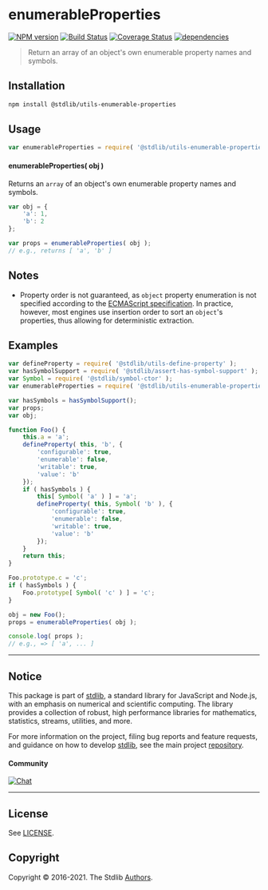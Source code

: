 <!--

@license Apache-2.0

Copyright (c) 2018 The Stdlib Authors.

Licensed under the Apache License, Version 2.0 (the "License");
you may not use this file except in compliance with the License.
You may obtain a copy of the License at

   http://www.apache.org/licenses/LICENSE-2.0

Unless required by applicable law or agreed to in writing, software
distributed under the License is distributed on an "AS IS" BASIS,
WITHOUT WARRANTIES OR CONDITIONS OF ANY KIND, either express or implied.
See the License for the specific language governing permissions and
limitations under the License.

-->

# enumerableProperties

[![NPM version][npm-image]][npm-url] [![Build Status][test-image]][test-url] [![Coverage Status][coverage-image]][coverage-url] [![dependencies][dependencies-image]][dependencies-url]

> Return an array of an object's own enumerable property names and symbols.

<section class="installation">

## Installation

```bash
npm install @stdlib/utils-enumerable-properties
```

</section>

<section class="usage">

## Usage

```javascript
var enumerableProperties = require( '@stdlib/utils-enumerable-properties' );
```

#### enumerableProperties( obj )

Returns an `array` of an object's own enumerable property names and symbols.

```javascript
var obj = {
    'a': 1,
    'b': 2
};

var props = enumerableProperties( obj );
// e.g., returns [ 'a', 'b' ]
```

</section>

<!-- /.usage -->

<section class="notes">

## Notes

-   Property order is not guaranteed, as `object` property enumeration is not specified according to the [ECMAScript specification][ecma-262-for-in]. In practice, however, most engines use insertion order to sort an `object`'s properties, thus allowing for deterministic extraction.

</section>

<!-- /.notes -->

<section class="examples">

## Examples

<!-- eslint no-undef: "error" -->

```javascript
var defineProperty = require( '@stdlib/utils-define-property' );
var hasSymbolSupport = require( '@stdlib/assert-has-symbol-support' );
var Symbol = require( '@stdlib/symbol-ctor' );
var enumerableProperties = require( '@stdlib/utils-enumerable-properties' );

var hasSymbols = hasSymbolSupport();
var props;
var obj;

function Foo() {
    this.a = 'a';
    defineProperty( this, 'b', {
        'configurable': true,
        'enumerable': false,
        'writable': true,
        'value': 'b'
    });
    if ( hasSymbols ) {
        this[ Symbol( 'a' ) ] = 'a';
        defineProperty( this, Symbol( 'b' ), {
            'configurable': true,
            'enumerable': false,
            'writable': true,
            'value': 'b'
        });
    }
    return this;
}

Foo.prototype.c = 'c';
if ( hasSymbols ) {
    Foo.prototype[ Symbol( 'c' ) ] = 'c';
}

obj = new Foo();
props = enumerableProperties( obj );

console.log( props );
// e.g., => [ 'a', ... ]
```

</section>

<!-- /.examples -->


<section class="main-repo" >

* * *

## Notice

This package is part of [stdlib][stdlib], a standard library for JavaScript and Node.js, with an emphasis on numerical and scientific computing. The library provides a collection of robust, high performance libraries for mathematics, statistics, streams, utilities, and more.

For more information on the project, filing bug reports and feature requests, and guidance on how to develop [stdlib][stdlib], see the main project [repository][stdlib].

#### Community

[![Chat][chat-image]][chat-url]

---

## License

See [LICENSE][stdlib-license].


## Copyright

Copyright &copy; 2016-2021. The Stdlib [Authors][stdlib-authors].

</section>

<!-- /.stdlib -->

<!-- Section for all links. Make sure to keep an empty line after the `section` element and another before the `/section` close. -->

<section class="links">

[npm-image]: http://img.shields.io/npm/v/@stdlib/utils-enumerable-properties.svg
[npm-url]: https://npmjs.org/package/@stdlib/utils-enumerable-properties

[test-image]: https://github.com/stdlib-js/utils-enumerable-properties/actions/workflows/test.yml/badge.svg
[test-url]: https://github.com/stdlib-js/utils-enumerable-properties/actions/workflows/test.yml

[coverage-image]: https://img.shields.io/codecov/c/github/stdlib-js/utils-enumerable-properties/main.svg
[coverage-url]: https://codecov.io/github/stdlib-js/utils-enumerable-properties?branch=main

[dependencies-image]: https://img.shields.io/david/stdlib-js/utils-enumerable-properties.svg
[dependencies-url]: https://david-dm.org/stdlib-js/utils-enumerable-properties/main

[chat-image]: https://img.shields.io/gitter/room/stdlib-js/stdlib.svg
[chat-url]: https://gitter.im/stdlib-js/stdlib/

[stdlib]: https://github.com/stdlib-js/stdlib

[stdlib-authors]: https://github.com/stdlib-js/stdlib/graphs/contributors

[stdlib-license]: https://raw.githubusercontent.com/stdlib-js/utils-enumerable-properties/main/LICENSE

[ecma-262-for-in]: http://www.ecma-international.org/ecma-262/5.1/#sec-12.6.4

</section>

<!-- /.links -->
